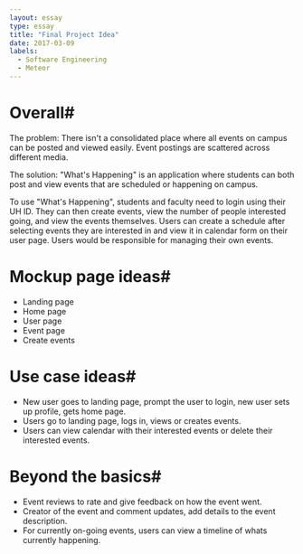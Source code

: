 ```yaml
---
layout: essay
type: essay
title: "Final Project Idea"
date: 2017-03-09
labels:
  - Software Engineering
  - Meteor
---
```


# Overall#
The problem: There isn't a consolidated place where all events on campus can be posted and viewed easily. Event postings are scattered across different media.

The solution: "What's Happening" is an application where students can both post and view events that are scheduled or happening on campus.

To use "What's Happening", students and faculty need to login using their UH ID. They can then create events, view the number of people interested going, and view the events themselves. Users can create a schedule after selecting events they are interested in and view it in calendar form on their user page. Users would be responsible for managing their own events.

# Mockup page ideas#
- Landing page
- Home page
- User page
- Event page
- Create events

# Use case ideas#
- New user goes to landing page, prompt the user to login, new user sets up profile, gets home page.
- Users go to landing page, logs in, views or creates events.
- Users can view calendar with their interested events or delete their interested events.

# Beyond the basics#
- Event reviews to rate and give feedback on how the event went.
- Creator of the event and comment updates, add details to the event description.
- For currently on-going events, users can view a timeline of whats currently happening.
